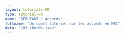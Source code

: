 ```yaml
---
layout: tutorials-FR
type: tutorial-FR
name: "DÉBUTANT : Accords"
fullname: "Un court tutoriel sur les accords en MEI"
data: "103_chords.json"
---
```

